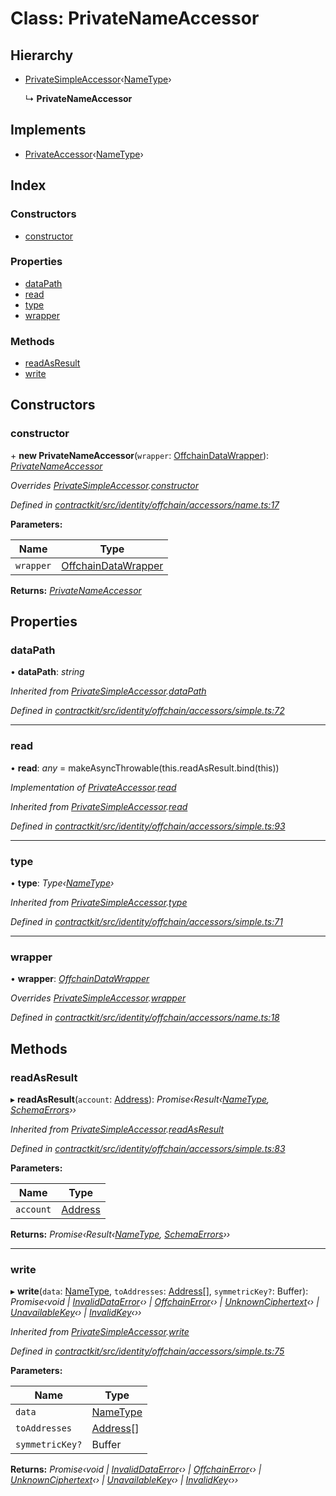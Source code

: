 # Class: PrivateNameAccessor

## Hierarchy

* [PrivateSimpleAccessor](_identity_offchain_accessors_simple_.privatesimpleaccessor.md)‹[NameType](../modules/_identity_offchain_accessors_name_.md#nametype)›

  ↳ **PrivateNameAccessor**

## Implements

* [PrivateAccessor](../interfaces/_identity_offchain_accessors_interfaces_.privateaccessor.md)‹[NameType](../modules/_identity_offchain_accessors_name_.md#nametype)›

## Index

### Constructors

* [constructor](_identity_offchain_accessors_name_.privatenameaccessor.md#constructor)

### Properties

* [dataPath](_identity_offchain_accessors_name_.privatenameaccessor.md#datapath)
* [read](_identity_offchain_accessors_name_.privatenameaccessor.md#read)
* [type](_identity_offchain_accessors_name_.privatenameaccessor.md#type)
* [wrapper](_identity_offchain_accessors_name_.privatenameaccessor.md#wrapper)

### Methods

* [readAsResult](_identity_offchain_accessors_name_.privatenameaccessor.md#readasresult)
* [write](_identity_offchain_accessors_name_.privatenameaccessor.md#write)

## Constructors

###  constructor

\+ **new PrivateNameAccessor**(`wrapper`: [OffchainDataWrapper](_identity_offchain_data_wrapper_.offchaindatawrapper.md)): *[PrivateNameAccessor](_identity_offchain_accessors_name_.privatenameaccessor.md)*

*Overrides [PrivateSimpleAccessor](_identity_offchain_accessors_simple_.privatesimpleaccessor.md).[constructor](_identity_offchain_accessors_simple_.privatesimpleaccessor.md#constructor)*

*Defined in [contractkit/src/identity/offchain/accessors/name.ts:17](https://github.com/celo-org/celo-monorepo/blob/master/packages/contractkit/src/identity/offchain/accessors/name.ts#L17)*

**Parameters:**

Name | Type |
------ | ------ |
`wrapper` | [OffchainDataWrapper](_identity_offchain_data_wrapper_.offchaindatawrapper.md) |

**Returns:** *[PrivateNameAccessor](_identity_offchain_accessors_name_.privatenameaccessor.md)*

## Properties

###  dataPath

• **dataPath**: *string*

*Inherited from [PrivateSimpleAccessor](_identity_offchain_accessors_simple_.privatesimpleaccessor.md).[dataPath](_identity_offchain_accessors_simple_.privatesimpleaccessor.md#datapath)*

*Defined in [contractkit/src/identity/offchain/accessors/simple.ts:72](https://github.com/celo-org/celo-monorepo/blob/master/packages/contractkit/src/identity/offchain/accessors/simple.ts#L72)*

___

###  read

• **read**: *any* = makeAsyncThrowable(this.readAsResult.bind(this))

*Implementation of [PrivateAccessor](../interfaces/_identity_offchain_accessors_interfaces_.privateaccessor.md).[read](../interfaces/_identity_offchain_accessors_interfaces_.privateaccessor.md#read)*

*Inherited from [PrivateSimpleAccessor](_identity_offchain_accessors_simple_.privatesimpleaccessor.md).[read](_identity_offchain_accessors_simple_.privatesimpleaccessor.md#read)*

*Defined in [contractkit/src/identity/offchain/accessors/simple.ts:93](https://github.com/celo-org/celo-monorepo/blob/master/packages/contractkit/src/identity/offchain/accessors/simple.ts#L93)*

___

###  type

• **type**: *Type‹[NameType](../modules/_identity_offchain_accessors_name_.md#nametype)›*

*Inherited from [PrivateSimpleAccessor](_identity_offchain_accessors_simple_.privatesimpleaccessor.md).[type](_identity_offchain_accessors_simple_.privatesimpleaccessor.md#type)*

*Defined in [contractkit/src/identity/offchain/accessors/simple.ts:71](https://github.com/celo-org/celo-monorepo/blob/master/packages/contractkit/src/identity/offchain/accessors/simple.ts#L71)*

___

###  wrapper

• **wrapper**: *[OffchainDataWrapper](_identity_offchain_data_wrapper_.offchaindatawrapper.md)*

*Overrides [PrivateSimpleAccessor](_identity_offchain_accessors_simple_.privatesimpleaccessor.md).[wrapper](_identity_offchain_accessors_simple_.privatesimpleaccessor.md#wrapper)*

*Defined in [contractkit/src/identity/offchain/accessors/name.ts:18](https://github.com/celo-org/celo-monorepo/blob/master/packages/contractkit/src/identity/offchain/accessors/name.ts#L18)*

## Methods

###  readAsResult

▸ **readAsResult**(`account`: [Address](../modules/_base_.md#address)): *Promise‹Result‹[NameType](../modules/_identity_offchain_accessors_name_.md#nametype), [SchemaErrors](../modules/_identity_offchain_accessors_errors_.md#schemaerrors)››*

*Inherited from [PrivateSimpleAccessor](_identity_offchain_accessors_simple_.privatesimpleaccessor.md).[readAsResult](_identity_offchain_accessors_simple_.privatesimpleaccessor.md#readasresult)*

*Defined in [contractkit/src/identity/offchain/accessors/simple.ts:83](https://github.com/celo-org/celo-monorepo/blob/master/packages/contractkit/src/identity/offchain/accessors/simple.ts#L83)*

**Parameters:**

Name | Type |
------ | ------ |
`account` | [Address](../modules/_base_.md#address) |

**Returns:** *Promise‹Result‹[NameType](../modules/_identity_offchain_accessors_name_.md#nametype), [SchemaErrors](../modules/_identity_offchain_accessors_errors_.md#schemaerrors)››*

___

###  write

▸ **write**(`data`: [NameType](../modules/_identity_offchain_accessors_name_.md#nametype), `toAddresses`: [Address](../modules/_base_.md#address)[], `symmetricKey?`: Buffer): *Promise‹void | [InvalidDataError](_identity_offchain_accessors_errors_.invaliddataerror.md)‹› | [OffchainError](_identity_offchain_accessors_errors_.offchainerror.md)‹› | [UnknownCiphertext](_identity_offchain_accessors_errors_.unknownciphertext.md)‹› | [UnavailableKey](_identity_offchain_accessors_errors_.unavailablekey.md)‹› | [InvalidKey](_identity_offchain_accessors_errors_.invalidkey.md)‹››*

*Inherited from [PrivateSimpleAccessor](_identity_offchain_accessors_simple_.privatesimpleaccessor.md).[write](_identity_offchain_accessors_simple_.privatesimpleaccessor.md#write)*

*Defined in [contractkit/src/identity/offchain/accessors/simple.ts:75](https://github.com/celo-org/celo-monorepo/blob/master/packages/contractkit/src/identity/offchain/accessors/simple.ts#L75)*

**Parameters:**

Name | Type |
------ | ------ |
`data` | [NameType](../modules/_identity_offchain_accessors_name_.md#nametype) |
`toAddresses` | [Address](../modules/_base_.md#address)[] |
`symmetricKey?` | Buffer |

**Returns:** *Promise‹void | [InvalidDataError](_identity_offchain_accessors_errors_.invaliddataerror.md)‹› | [OffchainError](_identity_offchain_accessors_errors_.offchainerror.md)‹› | [UnknownCiphertext](_identity_offchain_accessors_errors_.unknownciphertext.md)‹› | [UnavailableKey](_identity_offchain_accessors_errors_.unavailablekey.md)‹› | [InvalidKey](_identity_offchain_accessors_errors_.invalidkey.md)‹››*
